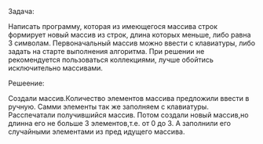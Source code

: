 Задача:

Написать программу, которая из имеющегося массива строк формирует новый массив из строк, длина которых меньше, либо равна 3 символам. Первоначальный массив можно ввести с клавиатуры, либо задать на старте выполнения алгоритма. 
При решении не рекомендуется пользоваться коллекциями, лучше обойтись исключительно массивами.

Решеение:

Создали массив.Количество элементов массива предложили ввести в ручную.
Самми элементы так же заполняем с клавиатуры.
Расспечатали получившийся массив.
Потом создали новый массив,но длинна его не больше 3 элементов,т.е. от 0 до 3.
А заполнили его случайными элементами из пред идущего массива.




